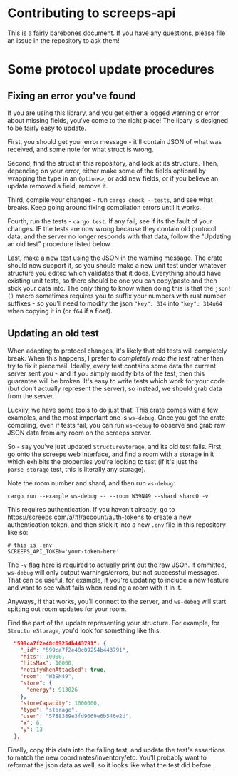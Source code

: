 Contributing to screeps-api
===========================

This is a fairly barebones document. If you have any questions, please file an
issue in the repository to ask them!

# Some protocol update procedures

## Fixing an error you've found

If you are using this library, and you get either a logged warning or error
about missing fields, you've come to the right place! The libary is designed to
be fairly easy to update.

First, you should get your error message - it'll contain JSON of what was
received, and some note for what struct is wrong.

Second, find the struct in this repository, and look at its structure. Then,
depending on your error, either make some of the fields optional by wrapping the
type in an `Option<>`, or add new fields, or if you believe an update removed a
field, remove it.

Third, compile your changes - run `cargo check --tests`, and see what breaks.
Keep going around fixing compilation errors until it works.

Fourth, run the tests - `cargo test`. If any fail, see if its the fault of your
changes. IF the tests are now wrong because they contain old protocol data, and
the server no longer responds with that data, follow the "Updating an old test"
procedure listed below.

Last, make a new test using the JSON in the warning message. The crate should
now support it, so you should make a new unit test under whatever structure you
edited which validates that it does. Everything should have existing unit tests,
so there should be one you can copy/paste and then stick your data into. The
only thing to know when doing this is that the `json!()` macro sometimes
requires you to suffix your numbers with rust number suffixes - so you'll need
to modify the json `"key": 314` into `"key": 314u64` when copying it in (or
`f64` if a float).

## Updating an old test

When adapting to protocol changes, it's likely that old tests will completely
break. When this happens, I prefer to _completely redo the test_ rather than try
to fix it piecemail. Ideally, every test contains some data the current server
sent you - and if you simply modify bits of the test, then this guarantee will
be broken. It's easy to write tests which work for your code (but don't
actually represent the server), so instead, we should grab data from the server.

Luckily, we have some tools to do just that! This crate comes with a few
examples, and the most important one is `ws-debug`. Once you get the crate
compiling, even if tests fail, you can run `ws-debug` to observe and grab raw
JSON data from any room on the screeps server.

So - say you've just updated `StructureStorage`, and its old test fails. First,
go onto the screeps web interface, and find a room with a storage in it which
exhibits the properties you're looking to test (if it's just the
`parse_storage` test, this is literally any storage).

Note the room number and shard, and then run `ws-debug`:

```
cargo run --example ws-debug -- --room W39N49 --shard shard0 -v
```

This requires authentication. If you haven't already, go to
https://screeps.com/a/#!/account/auth-tokens to create a new authentication
token, and then stick it into a new `.env` file in this repository like so:

```
# this is .env
SCREEPS_API_TOKEN='your-token-here'
```

The `-v` flag here is required to actually print out the raw JSOn. If ommitted,
`ws-debug` will only output warnings/errors, but not successful messages. That
can be useful, for example, if you're updating to include a new feature and want
to see what fails when reading a room with it in it.


Anyways, if that works, you'll connect to the server, and `ws-debug` will start
spitting out room updates for your room.

Find the part of the update representing your structure. For example, for
`StructureStorage`, you'd look for something like this:

```json
  "599ca7f2e48c09254b443791": {
    "_id": "599ca7f2e48c09254b443791",
    "hits": 10000,
    "hitsMax": 10000,
    "notifyWhenAttacked": true,
    "room": "W39N49",
    "store": {
      "energy": 913026
    },
    "storeCapacity": 1000000,
    "type": "storage",
    "user": "5788389e3fd9069e6b546e2d",
    "x": 6,
    "y": 13
  },
```

Finally, copy this data into the failing test, and update the test's assertions
to match the new coordinates/inventory/etc. You'll probably want to reformat the
json data as well, so it looks like what the test did before.
